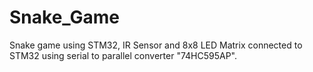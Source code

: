 # Snake_Game
Snake game using STM32, IR Sensor and 8x8 LED Matrix connected to STM32 using serial to parallel converter "74HC595AP".
